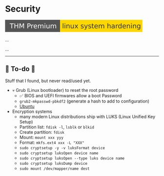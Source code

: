 # Security

[![linuxsystemhardening](../../../cybersecurity/_badges/thmp/linuxsystemhardening.svg)](https://tryhackme.com/room/linuxsystemhardening)

<div class="row row-cols-md-2"><div>
...
</div><div>

...
</div></div>

<hr class="sep-both">

## 👻 To-do 👻

Stuff that I found, but never read/used yet.

<div class="row row-cols-md-2"><div>

* 💀 Grub (Linux bootloader) to reset the root password
  * ✅ BIOS and UEFI firmwares allow a boot Password
  * `grub2-mkpasswd-pbkdf2` (generate a hash to add to configuration)
  * [Ubuntu](https://help.ubuntu.com/community/Grub2/Passwords)
* Encryption systems
  * many modern Linux distributions ship with LUKS (Linux Unified Key Setup)
  * Partition list: `fdisk -l`, `lsblk` or `blkid`
  * Create partition: `fdisk`
  * Mount: `mount xxx yyy`
  * Format: `mkfs.ext4 xxx -L "XXX"`
  * `sudo cryptsetup -y -v luksFormat device`
  * `sudo cryptsetup luksOpen device name`
  * `sudo cryptsetup luksOpen --type luks device name`
  * `sudo cryptsetup luksDump device`
  * `sudo mount /dev/mapper/name dest`
</div><div>


</div></div>